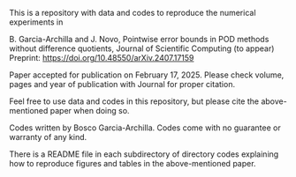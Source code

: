 This is a repository with data and codes to reproduce the numerical experiments in

B. Garcia-Archilla and J. Novo, 
     Pointwise error bounds in POD methods without difference quotients,
     Journal of Scientific Computing (to appear)
     Preprint: https://doi.org/10.48550/arXiv.2407.17159

Paper accepted for publication on February 17, 2025. Please check volume, pages and year of publication with Journal for proper citation.

Feel free to use data and codes in this repository, but please cite the above-mentioned paper when doing so.

Codes written by Bosco Garcia-Archilla. Codes come with no guarantee or warranty of any kind.

There is a README file in each subdirectory of directory codes explaining how to reproduce figures and tables in the above-mentioned paper.

